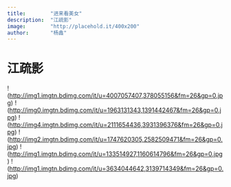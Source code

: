 ```yaml
---
title:        "进来看美女"
description:  "江疏影"
image:        "http://placehold.it/400x200"
author:       "杨鑫"
---
```


江疏影
============

!(http://img1.imgtn.bdimg.com/it/u=4007057407,378055156&fm=26&gp=0.jpg)
!(http://img0.imgtn.bdimg.com/it/u=1963131343,1391442467&fm=26&gp=0.jpg)
!(http://img4.imgtn.bdimg.com/it/u=2111654436,3931396376&fm=26&gp=0.jpg)
!(http://img2.imgtn.bdimg.com/it/u=1747620305,2582509471&fm=26&gp=0.jpg)
!(http://img1.imgtn.bdimg.com/it/u=133514927,1160614796&fm=26&gp=0.jpg)
!(http://img1.imgtn.bdimg.com/it/u=3634044642,3139714349&fm=26&gp=0.jpg)



